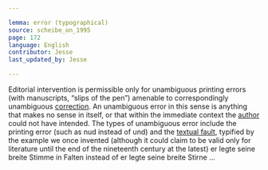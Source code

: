 ```yaml
---

lemma: error (typographical)
source: scheibe_on_1995
page: 172
language: English
contributor: Jesse
last_updated_by: Jesse

---
```

Editorial intervention is permissible only for unambiguous printing errors (with manuscripts, “slips of the pen”) amenable to correspondingly unambiguous [correction](correction.html). An unambiguous error in this sense is anything that makes no sense in itself, or that within the immediate context the [author](author.html) could not have intended. The types of unambiguous error include the printing error (such as nud instead of und) and the [textual fault](textualFault.html), typified by the example we once invented (although it could claim to be valid only for literature until the end of the nineteenth century at the latest)  er legte seine breite Stimme in Falten instead of er legte seine breite Stirne … 
